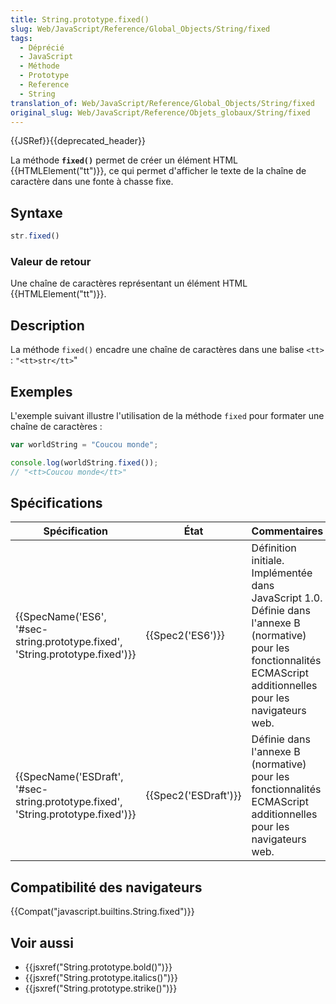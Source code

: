 ```yaml
---
title: String.prototype.fixed()
slug: Web/JavaScript/Reference/Global_Objects/String/fixed
tags:
  - Déprécié
  - JavaScript
  - Méthode
  - Prototype
  - Reference
  - String
translation_of: Web/JavaScript/Reference/Global_Objects/String/fixed
original_slug: Web/JavaScript/Reference/Objets_globaux/String/fixed
---
```

{{JSRef}}{{deprecated_header}}

La méthode **`fixed()`** permet de créer un élément HTML {{HTMLElement("tt")}}, ce qui permet d'afficher le texte de la chaîne de caractère dans une fonte à chasse fixe.

## Syntaxe

```js
str.fixed()
```

### Valeur de retour

Une chaîne de caractères représentant un élément HTML {{HTMLElement("tt")}}.

## Description

La méthode `fixed()` encadre une chaîne de caractères dans une balise `<tt>` :
`"<tt>str</tt>`"

## Exemples

L'exemple suivant illustre l'utilisation de la méthode `fixed` pour formater une chaîne de caractères :

```js
var worldString = "Coucou monde";

console.log(worldString.fixed());
// "<tt>Coucou monde</tt>"
```

## Spécifications

| Spécification                                                                                                | État                         | Commentaires                                                                                                                                                           |
| ------------------------------------------------------------------------------------------------------------ | ---------------------------- | ---------------------------------------------------------------------------------------------------------------------------------------------------------------------- |
| {{SpecName('ES6', '#sec-string.prototype.fixed', 'String.prototype.fixed')}}         | {{Spec2('ES6')}}         | Définition initiale. Implémentée dans JavaScript 1.0. Définie dans l'annexe B (normative) pour les fonctionnalités ECMAScript additionnelles pour les navigateurs web. |
| {{SpecName('ESDraft', '#sec-string.prototype.fixed', 'String.prototype.fixed')}} | {{Spec2('ESDraft')}} | Définie dans l'annexe B (normative) pour les fonctionnalités ECMAScript additionnelles pour les navigateurs web.                                                       |

## Compatibilité des navigateurs

{{Compat("javascript.builtins.String.fixed")}}

## Voir aussi

- {{jsxref("String.prototype.bold()")}}
- {{jsxref("String.prototype.italics()")}}
- {{jsxref("String.prototype.strike()")}}
